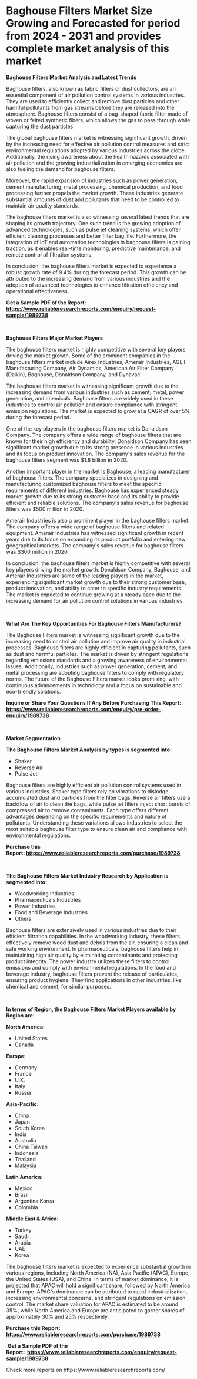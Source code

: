 <p><h1>Baghouse Filters Market Size Growing and Forecasted for period from 2024 - 2031 and provides complete market analysis of this market</h1></p><p><strong>Baghouse Filters Market Analysis and Latest Trends</strong></p>
<p><p>Baghouse filters, also known as fabric filters or dust collectors, are an essential component of air pollution control systems in various industries. They are used to efficiently collect and remove dust particles and other harmful pollutants from gas streams before they are released into the atmosphere. Baghouse filters consist of a bag-shaped fabric filter made of woven or felted synthetic fibers, which allows the gas to pass through while capturing the dust particles.</p><p>The global baghouse filters market is witnessing significant growth, driven by the increasing need for effective air pollution control measures and strict environmental regulations adopted by various industries across the globe. Additionally, the rising awareness about the health hazards associated with air pollution and the growing industrialization in emerging economies are also fueling the demand for baghouse filters.</p><p>Moreover, the rapid expansion of industries such as power generation, cement manufacturing, metal processing, chemical production, and food processing further propels the market growth. These industries generate substantial amounts of dust and pollutants that need to be controlled to maintain air quality standards.</p><p>The baghouse filters market is also witnessing several latest trends that are shaping its growth trajectory. One such trend is the growing adoption of advanced technologies, such as pulse jet cleaning systems, which offer efficient cleaning processes and better filter bag life. Furthermore, the integration of IoT and automation technologies in baghouse filters is gaining traction, as it enables real-time monitoring, predictive maintenance, and remote control of filtration systems.</p><p>In conclusion, the baghouse filters market is expected to experience a robust growth rate of 9.4% during the forecast period. This growth can be attributed to the increasing demand from various industries and the adoption of advanced technologies to enhance filtration efficiency and operational effectiveness.</p></p>
<p><strong>Get a Sample PDF of the Report:&nbsp; <a href="https://www.reliableresearchreports.com/enquiry/request-sample/1989738">https://www.reliableresearchreports.com/enquiry/request-sample/1989738</a></strong></p>
<p>&nbsp;</p>
<p><strong>Baghouse Filters Major Market Players</strong></p>
<p><p>The baghouse filters market is highly competitive with several key players driving the market growth. Some of the prominent companies in the baghouse filters market include Airex Industries, Amerair Industries, AGET Manufacturing Company, Air Dynamics, American Air Filter Company (Daikin), Baghouse, Donaldson Company, and Dynavac.</p><p>The baghouse filters market is witnessing significant growth due to the increasing demand from various industries such as cement, metal, power generation, and chemicals. Baghouse filters are widely used in these industries to control air pollution and ensure compliance with stringent emission regulations. The market is expected to grow at a CAGR of over 5% during the forecast period.</p><p>One of the key players in the baghouse filters market is Donaldson Company. The company offers a wide range of baghouse filters that are known for their high efficiency and durability. Donaldson Company has seen significant market growth due to its strong presence in various industries and its focus on product innovation. The company's sales revenue for the baghouse filters segment was $1.8 billion in 2020.</p><p>Another important player in the market is Baghouse, a leading manufacturer of baghouse filters. The company specializes in designing and manufacturing customized baghouse filters to meet the specific requirements of different industries. Baghouse has experienced steady market growth due to its strong customer base and its ability to provide efficient and reliable solutions. The company's sales revenue for baghouse filters was $500 million in 2020.</p><p>Amerair Industries is also a prominent player in the baghouse filters market. The company offers a wide range of baghouse filters and related equipment. Amerair Industries has witnessed significant growth in recent years due to its focus on expanding its product portfolio and entering new geographical markets. The company's sales revenue for baghouse filters was $300 million in 2020.</p><p>In conclusion, the baghouse filters market is highly competitive with several key players driving the market growth. Donaldson Company, Baghouse, and Amerair Industries are some of the leading players in the market, experiencing significant market growth due to their strong customer base, product innovation, and ability to cater to specific industry requirements. The market is expected to continue growing at a steady pace due to the increasing demand for air pollution control solutions in various industries.</p></p>
<p>&nbsp;</p>
<p><strong>What Are The Key Opportunities For Baghouse Filters Manufacturers?</strong></p>
<p><p>The Baghouse Filters market is witnessing significant growth due to the increasing need to control air pollution and improve air quality in industrial processes. Baghouse filters are highly efficient in capturing pollutants, such as dust and harmful particles. The market is driven by stringent regulations regarding emissions standards and a growing awareness of environmental issues. Additionally, industries such as power generation, cement, and metal processing are adopting baghouse filters to comply with regulatory norms. The future of the Baghouse Filters market looks promising, with continuous advancements in technology and a focus on sustainable and eco-friendly solutions.</p></p>
<p><strong>Inquire or Share Your Questions If Any Before Purchasing This Report: <a href="https://www.reliableresearchreports.com/enquiry/pre-order-enquiry/1989738">https://www.reliableresearchreports.com/enquiry/pre-order-enquiry/1989738</a></strong></p>
<p>&nbsp;</p>
<p><strong>Market Segmentation</strong></p>
<p><strong>The Baghouse Filters Market Analysis by types is segmented into:</strong></p>
<p><ul><li>Shaker</li><li>Reverse Air</li><li>Pulse Jet</li></ul></p>
<p><p>Baghouse filters are highly efficient air pollution control systems used in various industries. Shaker type filters rely on vibrations to dislodge accumulated dust and particles from the filter bags. Reverse air filters use a backflow of air to clean the bags, while pulse jet filters inject short bursts of compressed air to remove contaminants. Each type offers different advantages depending on the specific requirements and nature of pollutants. Understanding these variations allows industries to select the most suitable baghouse filter type to ensure clean air and compliance with environmental regulations.</p></p>
<p><strong>Purchase this Report:&nbsp;<a href="https://www.reliableresearchreports.com/purchase/1989738">https://www.reliableresearchreports.com/purchase/1989738</a></strong></p>
<p>&nbsp;</p>
<p><strong>The Baghouse Filters Market Industry Research by Application is segmented into:</strong></p>
<p><ul><li>Woodworking Industries</li><li>Pharmaceuticals Industries</li><li>Power Industries</li><li>Food and Beverage Industries</li><li>Others</li></ul></p>
<p><p>Baghouse filters are extensively used in various industries due to their efficient filtration capabilities. In the woodworking industry, these filters effectively remove wood dust and debris from the air, ensuring a clean and safe working environment. In pharmaceuticals, baghouse filters help in maintaining high air quality by eliminating contaminants and protecting product integrity. The power industry utilizes these filters to control emissions and comply with environmental regulations. In the food and beverage industry, baghouse filters prevent the release of particulates, ensuring product hygiene. They find applications in other industries, like chemical and cement, for similar purposes.</p></p>
<p>&nbsp;</p>
<p><strong>In terms of Region, the Baghouse Filters Market Players available by Region are:</strong></p>
<p>
    <p> <strong> North America: </strong>
        <ul>
            <li>United States</li>
            <li>Canada</li>
        </ul>
        </p> 
    <p> <strong> Europe: </strong>
        <ul>
            <li>Germany</li>
            <li>France</li>
            <li>U.K.</li>
            <li>Italy</li>
            <li>Russia</li>
        </ul>
        </p> 
    <p> <strong> Asia-Pacific: </strong>
        <ul>
            <li>China</li>
            <li>Japan</li>
            <li>South Korea</li>
            <li>India</li>
            <li>Australia</li>
            <li>China Taiwan</li>
            <li>Indonesia</li>
            <li>Thailand</li>
            <li>Malaysia</li>
        </ul>
        </p> 
    <p> <strong> Latin America: </strong>
        <ul>
            <li>Mexico</li>
            <li>Brazil</li>
            <li>Argentina Korea</li>
            <li>Colombia</li>
        </ul>
        </p> 
    <p> <strong> Middle East & Africa: </strong>
        <ul>
            <li>Turkey</li>
            <li>Saudi</li>
            <li>Arabia</li>
            <li>UAE</li>
            <li>Korea</li>
        </ul>
    </p>
    </p>
<p><p>The baghouse filters market is expected to experience substantial growth in various regions, including North America (NA), Asia Pacific (APAC), Europe, the United States (USA), and China. In terms of market dominance, it is projected that APAC will hold a significant share, followed by North America and Europe. APAC's dominance can be attributed to rapid industrialization, increasing environmental concerns, and stringent regulations on emission control. The market share valuation for APAC is estimated to be around 35%, while North America and Europe are anticipated to garner shares of approximately 30% and 25% respectively.</p></p>
<p><strong>Purchase this Report: <a href="https://www.reliableresearchreports.com/purchase/1989738">https://www.reliableresearchreports.com/purchase/1989738</a></strong></p>
<p>&nbsp;<strong>Get a Sample PDF of the Report:&nbsp;&nbsp;<a href="https://www.reliableresearchreports.com/enquiry/request-sample/1989738">https://www.reliableresearchreports.com/enquiry/request-sample/1989738</a></strong></p>
<p><strong></strong></p>
<p>Check more reports on https://www.reliableresearchreports.com/</p>